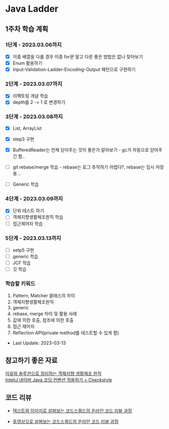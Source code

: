 # Java Ladder
## 1주차 학습 계획
### 1단계 - 2023.03.06까지
- [x] 이중 배열을 다룰 경우 이중 for문 말고 다른 좋은 방법은 없나 찾아보기
- [x] Enum 활용하기
- [x] Input-Validation-Ladder-Encoding-Output 패턴으로 구현하기

### 2단계 - 2023.03.07까지
- [x] 리팩토링 개념 학습
- [x] depth를 2 -> 1 로 변경하기 

### 3단계 - 2023.03.08까지
- [x] List, ArrayList
- [x] step3 구현
- [x] BufferedReader는 언제 닫아주는 것이 좋은가 알아보기 - gc가 자동으로 닫아주긴 함..
- [ ] git rebase/merge 학습 - rebase는 로그 추적하기 어렵다?, rebase는 임시 저장용...
- [ ] Generic 학습


### 4단계 - 2023.03.09까지
- [x] 단위 테스트 하기
- [ ] 객체지향생활체조원칙 학습
- [ ] 접근제어자 학습

### 5단계 - 2023.03.13까지
- [ ] setp5 구현
- [ ] generic 학습
- [ ] JCF 학습
- [ ] 깃 학습

### 학습할 키워드
1. Pattern, Matcher 클래스의 차이
2. 객체지향생활체조원칙 
3. generic
4. rebase, merge 차이 및 활용 사례
5. 값에 의한 호출, 참조에 의한 호출
6. 접근 제어자
7. Reflection API(private method를 테스트할 수 있게 함)

- Last Update: 2023-03-13


## 참고하기 좋은 자료
[이유와 솔루션으로 정리하는 객체지향 생활체조 원칙](https://hudi.blog/thoughtworks-anthology-object-calisthenics/)    
[InteliJ 네이버 Java 코딩 컨벤션 적용하기 + Checkstyle](https://bestinu.tistory.com/64)    


## 코드 리뷰

* [텍스트와 이미지로 살펴보는 코드스쿼드의 온라인 코드 리뷰 과정](https://github.com/code-squad/codesquad-docs/blob/master/codereview/README.md)

* [동영상으로 살펴보는 코드스쿼드의 온라인 코드 리뷰 과정](https://youtube.com/watch?v=lFinZfu3QO0&si=EnSIkaIECMiOmarE)
